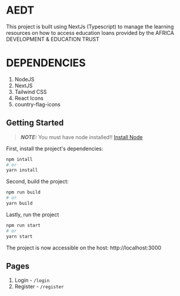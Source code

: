 
# AEDT
This project is built using NextJs (Typescript) to manage the learning resources on how to access education loans provided by the AFRICA DEVELOPMENT & EDUCATION TRUST

# DEPENDENCIES
1. NodeJS
2. NextJS
3. Tailwind CSS
4. React Icons
5. country-flag-icons

## Getting Started

> **_NOTE:_**  You must have node installed!! <a href="https://docs.npmjs.com/downloading-and-installing-node-js-and-npm">Install Node</a>

First, install the project's dependencies:

```bash
npm intall
# or
yarn install
```

Second, build the project:

```bash
npm run build
# or
yarn build
```

Lastly, run the project

```bash
npm run start
# or
yarn start
```

<p>The project is now accessible on the host: <a>http://localhost:3000</a> </p>

## Pages
1. Login - `/login`
2. Register - `/register`
